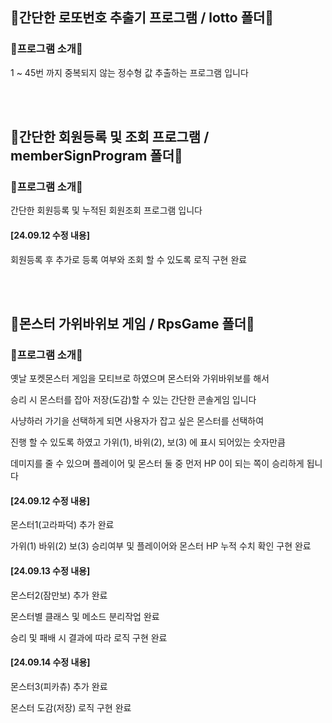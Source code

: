 <h2> 📖간단한 로또번호 추출기 프로그램 / lotto 폴더📖 </h2>
<h3> 🌈프로그램 소개🌈 </h3>
<p> 1 ~ 45번 까지 중복되지 않는 정수형 값 추출하는 프로그램 입니다 </p>

<br>
<br>

<h2> 📖간단한 회원등록 및 조회 프로그램 / memberSignProgram 폴더📖 </h2>
<h3> 🌈프로그램 소개🌈 </h3>
<p> 간단한 회원등록 및 누적된 회원조회 프로그램 입니다 </p>

<h4> [24.09.12 수정 내용] </h4>
<p> 회원등록 후 추가로 등록 여부와 조회 할 수 있도록 로직 구현 완료 </p>

<br>
<br>

<h2> 📖몬스터 가위바위보 게임 / RpsGame 폴더📖 </h2>
<h3> 🌈프로그램 소개🌈 </h3>
<p> 옛날 포켓몬스터 게임을 모티브로 하였으며 몬스터와 가위바위보를 해서</p>
<p> 승리 시 몬스터를 잡아 저장(도감)할 수 있는 간단한 콘솔게임 입니다 </p>
<p> 사냥하러 가기을 선택하게 되면 사용자가 잡고 싶은 몬스터를 선택하여 </p>
<p> 진행 할 수 있도록 하였고 가위(1), 바위(2), 보(3) 에 표시 되어있는 숫자만큼 </p>
<p> 데미지를 줄 수 있으며 플레이어 및 몬스터 둘 중 먼저 HP 0이 되는 쪽이 승리하게 됩니다 </p>

<h4> [24.09.12 수정 내용] </h4>
<p>  몬스터1(고라파덕) 추가 완료
<p>  가위(1) 바위(2) 보(3) 승리여부 및 플레이어와 몬스터 HP 누적 수치 확인 구현 완료 </p>
<h4> [24.09.13 수정 내용] </h4>
<p>  몬스터2(잠만보) 추가 완료 </p>
<p>  몬스터별 클래스 및 메소드 분리작업 완료</p>
<p>  승리 및 패배 시 결과에 따라 로직 구현 완료 </p>
<h4> [24.09.14 수정 내용] </h4>
<p>  몬스터3(피카츄) 추가 완료 </p>
<p>  몬스터 도감(저장) 로직 구현 완료 </p>

